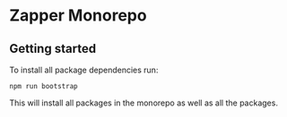 # Zapper Monorepo

## Getting started

To install all package dependencies run:
```
npm run bootstrap
```

This will install all packages in the monorepo as well as all the packages.
